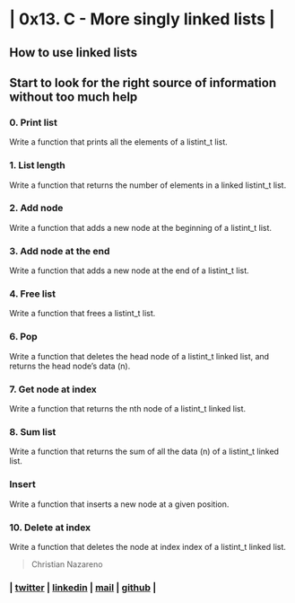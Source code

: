 # | 0x13. C - More singly linked lists |


## How to use linked lists

## Start to look for the right source of information without too much help


### 0. Print list

Write a function that prints all the elements of a listint_t list.

### 1. List length

Write a function that returns the number of elements in a linked listint_t list.

### 2. Add node

Write a function that adds a new node at the beginning of a listint_t list.

### 3. Add node at the end

Write a function that adds a new node at the end of a listint_t list.

### 4. Free list

Write a function that frees a listint_t list.

### 6. Pop

Write a function that deletes the head node of a listint_t linked list, and returns the head node’s data (n).

### 7. Get node at index

Write a function that returns the nth node of a listint_t linked list.

### 8. Sum list

Write a function that returns the sum of all the data (n) of a listint_t linked list.

### Insert

Write a function that inserts a new node at a given position.

### 10. Delete at index

Write a function that deletes the node at index index of a listint_t linked list.


> Christian Nazareno
### | [twitter](https://twitter.com/Camilo06134257) | [linkedin](https://www.linkedin.com/in/christian-nazareno-8441b81a1/) | [mail](1464@holbertonschool.com) | [github](https://github.com/ch-canaza)  |
